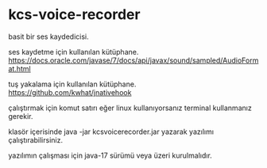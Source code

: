 # kcs-voice-recorder
basit bir ses kaydedicisi.

ses kaydetme için kullanılan kütüphane. https://docs.oracle.com/javase/7/docs/api/javax/sound/sampled/AudioFormat.html


tuş yakalama için kullanılan kütüphane. https://github.com/kwhat/jnativehook

çalıştırmak için komut satırı eğer linux kullanıyorsanız terminal kullanmanız gerekir.

klasör içerisinde java -jar kcsvoicerecorder.jar yazarak yazılımı çalıştırabilirsiniz.

yazılımın çalışması için java-17 sürümü veya üzeri kurulmalıdır.


